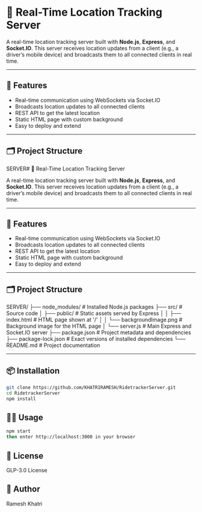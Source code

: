 # 📍 Real-Time Location Tracking Server

A real-time location tracking server built with **Node.js**, **Express**, and **Socket.IO**. This server receives location updates from a client (e.g., a driver’s mobile device) and broadcasts them to all connected clients in real time.

---

## 🚀 Features

- Real-time communication using WebSockets via Socket.IO
- Broadcasts location updates to all connected clients
- REST API to get the latest location
- Static HTML page with custom background
- Easy to deploy and extend

---

## 🗂️ Project Structure

SERVER# 📍 Real-Time Location Tracking Server

A real-time location tracking server built with **Node.js**, **Express**, and **Socket.IO**. This server receives location updates from a client (e.g., a driver’s mobile device) and broadcasts them to all connected clients in real time.

---

## 🚀 Features

- Real-time communication using WebSockets via Socket.IO
- Broadcasts location updates to all connected clients
- REST API to get the latest location
- Static HTML page with custom background
- Easy to deploy and extend

---

## 🗂️ Project Structure

SERVER/
├── node_modules/ # Installed Node.js packages
├── src/ # Source code
│ ├── public/ # Static assets served by Express
│ │ ├── index.html # HTML page shown at '/'
│ │ └── backgroundImage.png # Background image for the HTML page
│ └── server.js # Main Express and Socket.IO server
├── package.json # Project metadata and dependencies
├── package-lock.json # Exact versions of installed dependencies
└── README.md # Project documentation

---

## 📦 Installation

```bash
git clone https://github.com/KHATRIRAMESH/RidetrackerServer.git
cd RidetrackerServer
npm install
```

## 🧑‍💻 Usage

```bash
npm start
then enter http://localhost:3000 in your browser
```

## 📄 License

GLP-3.0 License

## 👤 Author

Ramesh Khatri
